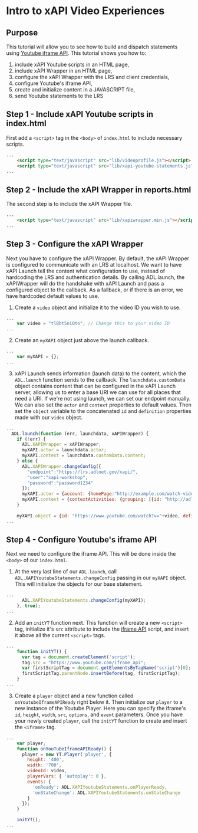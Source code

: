 # Intro to xAPI Video Experiences

## Purpose
This tutorial will allow you to see how to build and dispatch statements using 
[Youtube iframe API](https://developers.google.com/youtube/iframe_api_reference).
This tutorial shows you how to:
  1. include xAPI Youtube scripts in an HTML page,
  2. include xAPI Wrapper in an HTML page,
  3. configure the xAPI Wrapper with the LRS and client credentials,
  4. configure Youtube's iframe API,
  5. create and initialize content in a JAVASCRIPT file,
  6. send Youtube statements to the LRS

  ## Step 1 - Include xAPI Youtube scripts in index.html
  First add a `<script>` tag in the `<body>` of `index.html` to include necessary scripts.

  ``` html
  ...
      <script type="text/javascript" src="lib/videoprofile.js"></script>
      <script type="text/javascript" src="lib/xapi-youtube-statements.js"></script>
  ...
  ```

  ## Step 2 - Include the xAPI Wrapper in reports.html
  The second step is to include the xAPI Wrapper file.

  ``` html
  ...
      <script type="text/javascript" src="lib/xapiwrapper.min.js"></script>
  ...
  ```

  ## Step 3 - Configure the xAPI Wrapper
  Next you have to configure the xAPI Wrapper. By default, the xAPI Wrapper is configured to communicate with an LRS at localhost. We want to have xAPI Launch tell the content what configuration to use, instead of hardcoding the LRS and authentication details. By calling ADL.launch, the xAPIWrapper will do the handshake with xAPI Launch and pass a configured object to the callback. As a fallback, or if there is an error, we have hardcoded default values to use.

  1. Create a `video` object and initialize it to the video ID you wish to use.
  ``` javascript
  ...
      var video = "tlBbt5niQto"; // Change this to your video ID
  ...
  ```
  
  2. Create an `myXAPI` object just above the launch callback.
  ``` javascript
  ...
      var myXAPI = {};
  ...
  ```

  3. xAPI Launch sends information (launch data) to the content, which the `ADL.launch` function sends to the callback. The `launchdata.customData` object contains content that can be configured in the xAPI Launch server, allowing us to enter a base URI we can use for all places that need a URI. If we're not using launch, we can set our endpoint manually. We can also set the `actor` and `context` properties to default values. Then set the `object` variable to the concatenated `id` and `definition` properties made with our `video` object.
  ``` javascript
  ...
    ADL.launch(function (err, launchdata, xAPIWrapper) {
      if (!err) {
        ADL.XAPIWrapper = xAPIWrapper;
        myXAPI.actor = launchdata.actor;
        myXAPI.context = launchdata.customData.content;
      } else {
        ADL.XAPIWrapper.changeConfig({
          "endpoint":"https://lrs.adlnet.gov/xapi/",
          "user":"xapi-workshop",
          "password":"password1234"
        });
        myXAPI.actor = {account: {homePage:"http://example.com/watch-video", name: "youtube"}};
        myXAPI.context = {contextActivities: {grouping: [{id: "http://adlnet.gov/event/xapiworkshop/non-launch"}]}};
      }
    
      myXAPI.object = {id: "https://www.youtube.com/watch?v="+video, definition: {name: {"en-US": video}}};
  ...
  ```

## Step 4 - Configure Youtube's iframe API
Next we need to configure the iframe API. This will be done inside the `<body>` of our `index.html`.

  1. At the very last line of our `ADL.launch`, call `ADL.XAPIYoutubeStatements.changeConfig` passing in our `myXAPI` object. This will initialize the objects for our base statement.
  ``` javascript
  ... 
        ADL.XAPIYoutubeStatements.changeConfig(myXAPI);
      }, true);
  ...
  ```

  2. Add an `initYT` function next. This function will create a new `<script>` tag, initialize it's `src` attribute to include the [iframe API](https://www.youtube.com/iframe_api) script, and insert it above all the current `<script>` tags.
  ``` javascript
  ...
      function initYT() {
        var tag = document.createElement('script');
        tag.src = "https://www.youtube.com/iframe_api";
        var firstScriptTag = document.getElementsByTagName('script')[0];
        firstScriptTag.parentNode.insertBefore(tag, firstScriptTag);
      }
  ...
  ```

  3. Create a `player` object and a new function called `onYoutubeIframeAPIReady` right below it. Then initialize our `player` to a new instance of the Youtube Player. Here you can specify the iframe's `id`, `height`, `width`, `src`, `options`, and `event` parameters. Once you have your newly created `player`, call the `initYT` function to create and insert the `<iframe>` tag.
  ``` javascript
  ...
      var player;
      function onYouTubeIframeAPIReady() {
        player = new YT.Player('player', {
          height: '400',
          width: '700',
          videoId: video,
          playerVars: { 'autoplay': 0 },
          events: {
            'onReady': ADL.XAPIYoutubeStatements.onPlayerReady,
            'onStateChange': ADL.XAPIYoutubeStatements.onStateChange
          }
        });
      }

      initYT();
  ...
  ```
